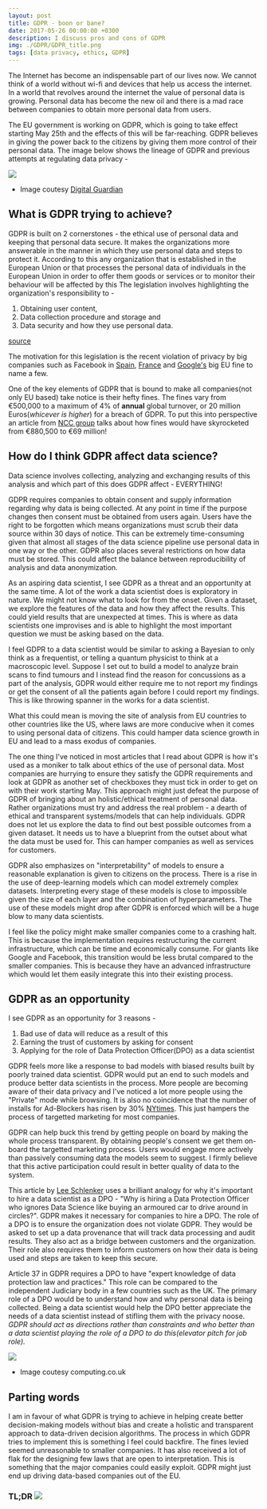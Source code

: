 ```yaml
---
layout: post
title: GDPR - boon or bane?
date: 2017-05-26 00:00:00 +0300
description: I discuss pros and cons of GDPR
img: ./GDPR/GDPR_title.png
tags: [data privacy, ethics, GDPR]
---
```


The Internet has become an indispensable part of our lives now. We cannot think of a world without wi-fi and devices that help us access the internet. In a world that revolves around the internet the value of personal data is growing. Personal data has become the new oil and there is a mad race between companies to obtain more personal data from users.

The EU government is working on GDPR, which is going to take effect starting May 25th and the effects of this will be far-reaching. GDPR believes in giving the power back to the citizens by giving them more control of their personal data. The image below shows the lineage of GDPR and previous attempts at regulating data privacy -

![]({{site.baseurl}}/assets/img/GDPR/image_GDPR.png)

- Image coutesy [Digital Guardian](https://digitalguardian.com/blog/what-data-protection-directive-predecessor-gdpr)

## What is GDPR trying to achieve?

GDPR is built on 2 cornerstones - the ethical use of personal data and keeping that personal data secure. It makes the organizations more answerable in the manner in which they use personal data and steps to protect it. According to this any organization that is established in the European Union or that processes the personal data of individuals in the European Union in order to offer them goods or services or to monitor their behaviour will be affected by this The legislation involves highlighting the organization's responsibility to -
1. Obtaining user content,
2. Data collection procedure and storage and
3. Data security and how they use personal data.

[source](https://www.infolawgroup.com/2016/05/articles/gdpr/gdpr-getting-ready-for-the-new-eu-general-data-protection-regulation/)

The motivation for this legislation is the recent violation of privacy by big companies such as Facebook in [Spain](https://techcrunch.com/2017/09/11/facebook-fined-e1-2m-for-privacy-violations-in-spain/), [France](https://techcrunch.com/2017/12/19/france-puts-facebook-on-notice-over-whatsapp-data-transfers/) and [Google's](https://www.wired.com/story/google-big-eu-fine/) big EU fine to name a few.

One of the key elements of GDPR that is bound to make all companies(not only EU based) take notice is their hefty fines. The fines vary from €500,000 to a maximum of 4% of **annual** global turnover, or 20 million Euros(*whicever is higher*) for a breach of GDPR. To put this into perspective an article from [NCC group](https://www.nccgroup.trust/us/about-us/newsroom-and-events/press-releases/2017/april/last-years-ico-fines-would-soar-to-69-million-post-gdpr/) talks about how fines would have skyrocketed from €880,500 to €69 million!

## How do I think GDPR affect data science?

Data science involves collecting, analyzing and exchanging results of this analysis and which part of this does GDPR affect - EVERYTHING!

GDPR requires companies to obtain consent and supply information regarding why data is being collected. At any point in time if the purpose changes then consent must be obtained from users again. Users have the right to be forgotten which means organizations must scrub their data source within 30 days of notice. This can be extremely time-consuming given that almost all stages of the data science pipeline use personal data in one way or the other. GDPR also places several restrictions on how data must be stored. This could affect the balance between reproducibility of analysis and data anonymization.

As an aspiring data scientist, I see GDPR as a threat and an opportunity at the same time. A lot of the work a data scientist does is exploratory in nature. We might not know what to look for from the onset. Given a dataset, we explore the features of the data and how they affect the results. This could yield results that are unexpected at times. This is where as data scientists one improvises and is able to highlight the most important question we must be asking based on the data.

I feel GDPR to a data scientist would be similar to asking a Bayesian to only think as a frequentist, or telling a quantum physicist to think at a macroscopic level. Suppose I set out to build a model to analyze brain scans to find tumours and I instead find the reason for concussions as a part of the analysis, GDPR would either require me to not report my findings or get the consent of all the patients again before I could report my findings. This is like throwing spanner in the works for a data scientist.

What this could mean is moving the site of analysis from EU countries to other countries like the US, where laws are more conducive when it comes to using personal data of citizens. This could hamper data science growth in EU and lead to a mass exodus of companies.

The one thing I've noticed in most articles that I read about GDPR is how it's used as a moniker to talk about ethics of the use of personal data. Most companies are hurrying to ensure they satisfy the GDPR requirements and look at GDPR as another set of checkboxes they must tick in order to get on with their work starting May. This approach might just defeat the purpose of GDPR of bringing about an holistic/ethical treatment of personal data. Rather organizations must try and address the real problem - a dearth of ethical and transparent systems/models that can help individuals. GDPR does not let us explore the data to find out best possible outcomes from a given dataset. It needs us to have a blueprint from the outset about what the data must be used for. This can hamper companies as well as services for customers.

GDPR also emphasizes on "interpretability" of models to ensure a reasonable explanation is given to citizens on the process. There is a rise in the use of deep-learning models which can model extremely complex datasets. Interpreting every stage of these models is close to impossible given the size of each layer and the combination of hyperparameters. The use of these models might drop after GDPR is enforced which will be a huge blow to many data scientists.

I feel like the policy might make smaller companies come to a crashing halt. This is because the implementation requires restructuring the current infrastructure, which can be time and economically consume. For giants like Google and Facebook, this transition would be less brutal compared to the smaller companies. This is because they have an advanced infrastructure which would let them easily integrate this into their existing process.

## GDPR as an opportunity

I see GDPR as an opportunity for 3 reasons -
1. Bad use of data will reduce as a result of this
2. Earning the trust of customers by asking for consent
3. Applying for the role of Data Protection Officer(DPO) as a data scientist

GDPR feels more like a response to bad models with biased results built by poorly trained data scientist. GDPR would put an end to such models and produce better data scientists in the process. More people are becoming aware of their data privacy and I've noticed a lot more people using the "Private" mode while browsing. It is also no coincidence that the number of installs for Ad-Blockers has risen by 30% [NYtimes](https://www.nytimes.com/2017/01/31/technology/ad-blocking-internet.html). This just hampers the process of targetted marketing for most companies.

GDPR can help buck this trend by getting people on board by making the whole process transparent. By obtaining people's consent we get them on-board the targetted marketing process. Users would engage more actively than passively consuming data the models seem to suggest. I firmly believe that this active participation could result in better quality of data to the system.

This article by [Lee Schlenker](https://towardsdatascience.com/data-science-and-the-dpo-f8bfb31c75b1) uses a brilliant analogy for why it's important to hire a data scientist as a DPO - "Why is hiring a Data Protection Officer who ignores Data Science like buying an armoured car to drive around in circles?". GDPR makes it necessary for companies to hire a DPO. The role of a DPO is to ensure the organization does not violate GDPR. They would be asked to set up a data provenance that will track data processing and audit results. They also act as a bridge between customers and the organization. Their role also requires them to inform customers on how their data is being used and steps are taken to keep this secure.

Article 37 in GDPR requires a DPO to have "expert knowledge of data protection law and practices." This role can be compared to the independent Judiciary body in a few countries such as the UK. The primary role of a DPO would be to understand how and why personal data is being collected. Being a data scientist would help the DPO better appreciate the needs of a data scientist instead of stifling them with the privacy noose. *GDPR should act as directions rather than constraints and who better than a data scientist playing the role of a DPO to do this(elevator pitch for job role).*

![](https://www.computing.co.uk/w-images/9d0ed339-f24d-4147-86f0-fe3a9450b38d/0/dataprotectionknight-580x358.jpg)
- Image coutesy computing.co.uk

## Parting words

I am in favour of what GDPR is trying to achieve in helping create better decision-making models without bias and create a holistic and transparent approach to data-driven decision algorithms. The process in which GDPR tries to implement this is something I feel could backfire. The fines levied seemed unreasonable to smaller companies. It has also received a lot of flak for the designing few laws that are open to interpretation. This is something that the major companies could easily exploit. GDPR might just end up driving data-based companies out of the EU.

### TL;DR ![](https://info.digitalguardian.com/rs/768-OQW-145/images/gdpr-global-data-protection-infographic.png)

